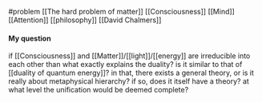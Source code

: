 #problem 
[[The hard problem of matter]]
[[Consciousness]]
[[Mind]]
[[Attention]]
[[philosophy]]
[[David Chalmers]]

#### My question
if [[Consciousness]] and [[Matter]]/[[light]]/[[energy]] are irreducible into each other than what exactly explains the duality? is it similar to that of [[duality of quantum energy]]? in that, there exists a general theory, or is it really about metaphysical hierarchy? if so, does it itself have a theory? at what level the unification would be deemed complete?